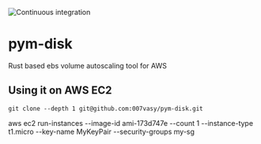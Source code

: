 ![Continuous integration](https://github.com/007vasy/pym-disk/workflows/Continuous%20integration/badge.svg?branch=dev)

# pym-disk

Rust based ebs volume autoscaling tool for AWS

## Using it on AWS EC2
```git clone --depth 1 git@github.com:007vasy/pym-disk.git```


aws ec2 run-instances --image-id ami-173d747e --count 1 --instance-type t1.micro --key-name MyKeyPair --security-groups my-sg